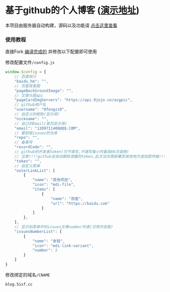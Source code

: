 # 基于github的个人博客  ([演示地址](https://blog.5ixf.cc))
本项目由服务器自动构建，源码以及功能请 [点击这里查看](https://github.com/0fengzi0/G-Blog)
### 使用教程
直接Fork [编译完成的](https://github.com/0fengzi0/Blog) 并修改以下配置即可使用

修改配置文件```/config.js```
```js
window.$config = {
	// 百度统计
	"baidu_hm": "",
    // 页面背景图
    "pageBackGroundImage": "",
    // 文章头图api
    "pageCardImgServers": "https://api.9jojo.cn/acgpic",
    // github用户名
    "username": "0fengzi0",
    // 自定义的昵称(显示用)
    "nickname": "",
    // 自己的Email(首页显示用)
    "email": "1209711408@QQ.COM",
    // 要抓取issues的仓库
    "repo": "",
    // 备案号
    "recordCode": "",
    // github的开发者token(可不填写,不填写每小时最高60次调用)
	// 注意!!!!github会自动删除泄露的token,此方法仅限部署至其他地方或加密传输!!!
    "token": "",
    // 自定义菜单
    "outerLinkList": [
        {
            "name": "其他项目",
            "icon": "mdi-file",
            "items": [
                {
                    "name": "百度",
                    "url": "https://baidu.com"
                }
            ]
        },
    ],
    // 显示到菜单中的issues文章number列表(可用作友联)
    "issuesNumberList": [
        {
            "name": "友链",
            "icon": "mdi-link-variant",
            "number": 2
        }
    ]
}
```
修改绑定的域名```/CNAME```
```text
blog.5ixf.cc
```